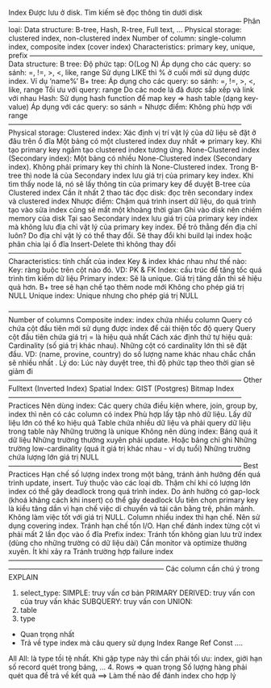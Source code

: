 Index
Được lưu ở disk. Tìm kiếm sẽ đọc thông tin dưới disk
—————————————————————————————————
Phân loại:
Data structure: B-tree, Hash, R-tree, Full text, ...
Physical storage: clustered index, non-clustered index
Number of column: single-column index, composite index (cover index)
Characteristics: primary key, unique, prefix
—————————————————————————————————
Data structure:
B tree:
Độ phức tạp: O(Log N)
Áp dụng cho các query: so sánh: =, !=, >, <, like, range
Sử dụng LIKE thì % ở cuối mới sử dụng dược index. Ví dụ ‘name%’
B+ tree:
Áp dụng cho các query: so sánh: =, !=, >, <, like, range
Tối ưu với query: range
Do các node lá đã được sắp xếp và link với nhau
Hash:
Sử dụng hash function để map key => hash table (dạng key-value)
Áp dụng với các query: so sánh =
Nhược điểm: Không phù hợp với range
—————————————————————————————————
Physical storage:
Clustered index:
Xác định vị trí vật lý của dữ liệu sẽ đặt ở đâu trên ổ đĩa
Một bảng có một clustered index duy nhất => primary key. Khi tạo primary key ngầm tạo clustered index tương ứng.
None-Clustered index (Secondary index):
Một bảng có nhiều None-Clustered index (Secondary index). Không phải primary key thì chính là None-Clustered index.
Trong B-tree thì node lá của Secondary index lưu giá trị của primary key index. Khi tìm thấy node lá, nó sẽ lấy thông tin của
primary key để duyệt B-tree của Clustered index
Cần ít nhất 2 thao tác đọc disk: đọc trên secondary index và clustered index
Nhược điểm:
Chậm quá trình insert dữ liệu, do quá trình tạo vào sửa index cũng sẽ mất một khoảng thời gian
Ghi vào disk nên chiếm memory của disk
Tại sao Secondary index lưu giá trị của primary key index mà không lưu địa chỉ vật lý của primary key index. Để trỏ
thằng đến địa chỉ luôn?
Do địa chỉ vật lý có thể thay đổi.
Sẽ thay đổi khi build lại index hoặc phân chia lại ổ đĩa
Insert-Delete thì không thay đổi
—————————————————————————————————
Characteristics: tính chất của index
Key & index khác nhau như thế nào:
Key: ràng buộc trên cột nào đó. VD: PK & FK
Index: cấu trúc để tăng tốc quá trình tìm kiếm dữ liệu
Primary index:
Sẽ là unique. Giá trị tăng dần thì sẽ hiệu quả hơn. B+ tree sẽ hạn chế tạo thêm node mới
Không cho phép giá trị NULL
Unique index:
Unique nhưng cho phép giá trị NULL

—————————————————————————————————
Number of columns
Composite index: index chứa nhiều column
Query có chứa cột đầu tiên mới sử dụng được index để cải thiện tốc độ query
Query cột đầu tiên chứa giá trị = là hiệu quả nhất
Cách xác định thứ tự hiệu quả:
Cardinality (số giá trị khác nhau). Những cột có cardinality lớn thì sẽ đặt đầu.
VD: (name, provine, country) do số lượng name khác nhau chắc chắn sẽ nhiều nhất .
Lý do: Lúc này duyệt tree, thì độ phức tạp theo thời gian sẽ giảm đi
—————————————————————————————————
Other
Fulltext (Inverted Index)
Spatial Index: GIST (Postgres)
Bitmap Index
—————————————————————————————————
Practices
Nên dùng index:
Các query chứa điều kiện where, join, group by, index thì nên có các column có index
Phù hợp lấy tập nhỏ dữ liệu. Lấy dữ liệu lớn có thể ko hiệu quả
Table chứa nhiều dữ liệu và phải query dữ liệu trong table này
Những trường là unique
Không nên dùng index:
Bảng quá ít dữ liệu
Những trường thường xuyên phải update. Hoặc bảng chỉ ghi
Những trường low-cardinality (quá ít giá trị khác nhau - ví dụ tuổi)
Những trường chứa lượng lớn giá trị NULL
—————————————————————————————————
Best Practices
Hạn chế số lượng index trong một bảng, tránh ảnh hưởng đến quá trình update, insert. Tuỳ thuộc vào các loại db.
Thậm chí khi có lượng lớn index có thể gây deadlock trong quá trình index.
Do ảnh hưởng có gap-lock (khoá khảng cách khi insert) có thể gây deadlock
Ưu tiên chọn primary key là kiểu tăng dần vì hạn chế việc di chuyển và tái cân bằng trê, phân mảnh.
Không làm việc tốt với giá trị NULL. Column nhiều index thì hạn chế.
Nên sử dụng covering index. Tránh hạn chế tốn I/O. Hạn chế đánh index từng cột vì phải mất 2 lần đọc vào ổ đĩa
Prefix index: Tránh tốn không gian lưu trữ index (dùng cho những trường có dữ liệu dài)
Cần monitor và optimize thường xuyên. Ít khi xảy ra
Tránh trường hợp failure index
——————————————————————————————————————————————————————————
Các column cần chú ý trong EXPLAIN
1. select_type:
SIMPLE: truy vấn cơ bản
PRIMARY
DERIVED: truy vấn con của truy vấn khác
SUBQUERY: truy vấn con
UNION:
2. table
3. type
- Quan trọng nhất
- Trả về type index mà câu query sử dụng
Index
Range
Ref
Const ....

All
All: là type tồi tệ nhất. Khi gặp type này thì cần phải tối ưu: index, giới hạn số record quét trong bảng, ...
4. Rows
=> quan trọng
Số lượng hàng phải quét qua để trả về kết quả
==> Làm thế nào để đánh index cho hợp lý